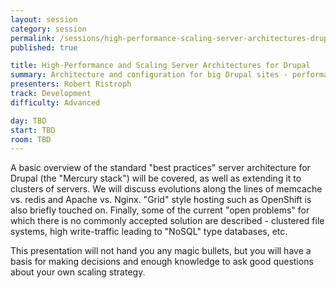 ```yaml
---
layout: session
category: session
permalink: /sessions/high-performance-scaling-server-architectures-drupal/
published: true

title: High-Performance and Scaling Server Architectures for Drupal
summary: Architecture and configuration for big Drupal sites - performance, scaling, and redundancy.
presenters: Robert Ristroph
track: Development
difficulty: Advanced

day: TBD
start: TBD
room: TBD
---
```


A basic overview of the standard "best practices" server architecture for Drupal (the "Mercury stack") will be covered, as well as extending it to clusters of servers. We will discuss evolutions along the lines of memcache vs. redis and Apache vs. Nginx.  "Grid" style hosting such as OpenShift is also briefly touched on. Finally, some of the current "open problems" for which there is no commonly accepted solution are described - clustered file systems, high write-traffic leading to "NoSQL" type databases, etc.

This presentation will not hand you any magic bullets, but you will have a basis for making decisions and enough knowledge to ask good questions about your own scaling strategy.
